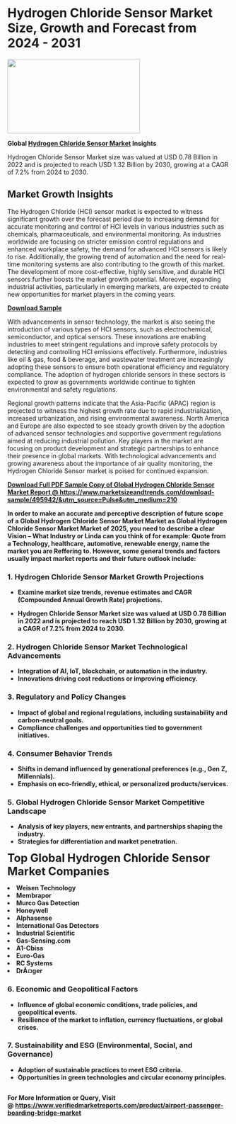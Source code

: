 <H1>Hydrogen Chloride Sensor Market Size, Growth and Forecast from 2024 - 2031</H1><img class="aligncenter size-medium wp-image-584254" src="https://thirdeyenews.in/wp-content/uploads/2024/09/Global-Market-Research-300x168.jpeg" alt="" width="300" height="168" /><p><strong>Global&nbsp;<a href="https://www.marketsizeandtrends.com/download-sample/495942/&amp;utm_source=Pulse&amp;utm_medium=210">Hydrogen Chloride Sensor Market</a> Insights</strong></p><p>Hydrogen Chloride Sensor Market size was valued at USD 0.78 Billion in 2022 and is projected to reach USD 1.32 Billion by 2030, growing at a CAGR of 7.2% from 2024 to 2030.</p><p><h2>Market Growth Insights</h2> <p>The Hydrogen Chloride (HCl) sensor market is expected to witness significant growth over the forecast period due to increasing demand for accurate monitoring and control of HCl levels in various industries such as chemicals, pharmaceuticals, and environmental monitoring. As industries worldwide are focusing on stricter emission control regulations and enhanced workplace safety, the demand for advanced HCl sensors is likely to rise. Additionally, the growing trend of automation and the need for real-time monitoring systems are also contributing to the growth of this market. The development of more cost-effective, highly sensitive, and durable HCl sensors further boosts the market growth potential. Moreover, expanding industrial activities, particularly in emerging markets, are expected to create new opportunities for market players in the coming years.</p> <p><strong><a href="#">Download Sample</a></strong></p> <p>With advancements in sensor technology, the market is also seeing the introduction of various types of HCl sensors, such as electrochemical, semiconductor, and optical sensors. These innovations are enabling industries to meet stringent regulations and improve safety protocols by detecting and controlling HCl emissions effectively. Furthermore, industries like oil & gas, food & beverage, and wastewater treatment are increasingly adopting these sensors to ensure both operational efficiency and regulatory compliance. The adoption of hydrogen chloride sensors in these sectors is expected to grow as governments worldwide continue to tighten environmental and safety regulations.</p> <p>Regional growth patterns indicate that the Asia-Pacific (APAC) region is projected to witness the highest growth rate due to rapid industrialization, increased urbanization, and rising environmental awareness. North America and Europe are also expected to see steady growth driven by the adoption of advanced sensor technologies and supportive government regulations aimed at reducing industrial pollution. Key players in the market are focusing on product development and strategic partnerships to enhance their presence in global markets. With technological advancements and growing awareness about the importance of air quality monitoring, the Hydrogen Chloride Sensor market is poised for continued expansion.</p> <p><strong><a href="#"></p><p><span class=""><strong>Download Full PDF Sample Copy of Global Hydrogen Chloride Sensor Market Report</strong> @ <a href="https://www.marketsizeandtrends.com/download-sample/495942/&amp;utm_source=Pulse&amp;utm_medium=210" target="_blank">https://www.marketsizeandtrends.com/download-sample/495942/&amp;utm_source=Pulse&amp;utm_medium=210</a></span></p><p>In order to make an accurate and perceptive description of future scope of a Global&nbsp;Hydrogen Chloride Sensor Market Market as Global&nbsp;Hydrogen Chloride Sensor Market Market of 2025, you need to describe a clear Vision &ndash; What Industry or Linda can you think of for example: Quote from a Technology, healthcare, automotive, renewable energy, name the market you are Reffering to. However, some general trends and factors usually impact market reports and their future outlook include:</p><h3>1.&nbsp;<strong>Hydrogen Chloride Sensor Market Growth Projections</strong></h3><ul><li>Examine market size trends, revenue estimates and CAGR (Compounded Annual Growth Rate) projections.</li><li><p>Hydrogen Chloride Sensor Market size was valued at USD 0.78 Billion in 2022 and is projected to reach USD 1.32 Billion by 2030, growing at a CAGR of 7.2% from 2024 to 2030.</p></li></ul><h3>2.&nbsp;<strong>Hydrogen Chloride Sensor Market Technological Advancements</strong></h3><ul><li>Integration of AI, IoT, blockchain, or automation in the industry.</li><li>Innovations driving cost reductions or improving efficiency.</li></ul><h3>3.&nbsp;<strong>Regulatory and Policy Changes</strong></h3><ul><li>Impact of global and regional regulations, including sustainability and carbon-neutral goals.</li><li>Compliance challenges and opportunities tied to government initiatives.</li></ul><h3>4.&nbsp;<strong>Consumer Behavior Trends</strong></h3><ul><li>Shifts in demand influenced by generational preferences (e.g., Gen Z, Millennials).</li><li>Emphasis on eco-friendly, ethical, or personalized products/services.</li></ul><h3>5.&nbsp;<strong>Global Hydrogen Chloride Sensor Market Competitive Landscape</strong></h3><ul><li>Analysis of key players, new entrants, and partnerships shaping the industry.</li><li>Strategies for differentiation and market penetration.</li></ul><p data-pm-slice="1 1 []"><span style="color: inherit; font-family: inherit; font-size: 25px;">Top Global Hydrogen Chloride Sensor Market Companies</span></p><div class="" data-test-id=""><p><li>Weisen Technology</li><li> Membrapor</li><li> Murco Gas Detection</li><li> Honeywell</li><li> Alphasense</li><li> International Gas Detectors</li><li> Industrial Scientific</li><li> Gas-Sensing.com</li><li> A1-Cbiss</li><li> Euro-Gas</li><li> RC Systems</li><li> DrÃ¤ger</li></p></div><h3>6.&nbsp;<strong>Economic and Geopolitical Factors</strong></h3><ul><li>Influence of global economic conditions, trade policies, and geopolitical events.</li><li>Resilience of the market to inflation, currency fluctuations, or global crises.</li></ul><h3>7.&nbsp;<strong>Sustainability and ESG (Environmental, Social, and Governance)</strong></h3><ul><li>Adoption of sustainable practices to meet ESG criteria.</li><li>Opportunities in green technologies and circular economy principles.</li></ul><h2><strong style="font-size: 14px;">For More Information or Query, Visit @&nbsp;</strong><a style="background-color: #ffffff; font-size: 14px;" href="https://www.marketsizeandtrends.com/report/hydrogen-chloride-sensor-market/" target="_blank">https://www.verifiedmarketreports.com/product/airport-passenger-boarding-bridge-market</a></h2>
